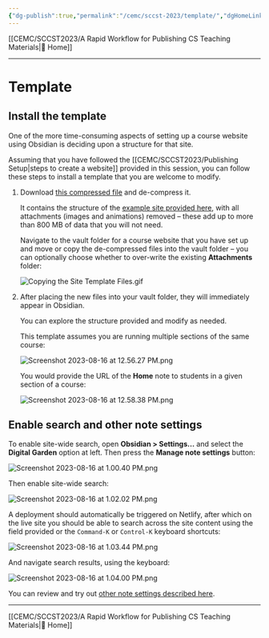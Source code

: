 ```yaml
---
{"dg-publish":true,"permalink":"/cemc/sccst-2023/template/","dgHomeLink":false}
---
```



[[CEMC/SCCST2023/A Rapid Workflow for Publishing CS Teaching Materials\|🏡 Home]]

---

# Template

## Install the template

One of the more time-consuming aspects of setting up a course website using Obsidian is deciding upon a structure for that site.

Assuming that you have followed the [[CEMC/SCCST2023/Publishing Setup\|steps to create a website]] provided in this session, you can follow these steps to install a template that you are welcome to modify.

1. Download [this compressed file](https://russellgordon.ca/SiteTemplate.zip) and de-compress it.
   
   It contains the structure of the [example site provided here](https://ics3u-2023.mrgordon.tech/section-1/home/), with all attachments (images and animations) removed – these add up to more than 800 MB of data that you will not need.
   
   Navigate to the vault folder for a course website that you have set up and move or copy the de-compressed files into the vault folder – you can optionally choose whether to over-write the existing **Attachments** folder:
   
   ![Copying the Site Template Files.gif](/img/user/Attachments/Copying%20the%20Site%20Template%20Files.gif)
   
2. After placing the new files into your vault folder, they will immediately appear in Obsidian. 
   
   You can explore the structure provided and modify as needed.
   
   This template assumes you are running multiple sections of the same course:
   
   ![Screenshot 2023-08-16 at 12.56.27 PM.png](/img/user/Attachments/Screenshot%202023-08-16%20at%2012.56.27%20PM.png)
   
   You would provide the URL of the **Home** note to students in a given section of a course:
   
   ![Screenshot 2023-08-16 at 12.58.38 PM.png](/img/user/Attachments/Screenshot%202023-08-16%20at%2012.58.38%20PM.png)
   
## Enable search and other note settings

To enable site-wide search, open **Obsidian > Settings...** and select the **Digital Garden** option at left.  Then press the **Manage note settings** button:

![Screenshot 2023-08-16 at 1.00.40 PM.png](/img/user/Attachments/Screenshot%202023-08-16%20at%201.00.40%20PM.png)

Then enable site-wide search:

![Screenshot 2023-08-16 at 1.02.02 PM.png](/img/user/Attachments/Screenshot%202023-08-16%20at%201.02.02%20PM.png)

A deployment should automatically be triggered on Netlify, after which on the live site you should be able to search across the site content using the field provided or the `Command-K` or `Control-K` keyboard shortcuts:

![Screenshot 2023-08-16 at 1.03.44 PM.png](/img/user/Attachments/Screenshot%202023-08-16%20at%201.03.44%20PM.png)

And navigate search results, using the keyboard:

![Screenshot 2023-08-16 at 1.04.00 PM.png](/img/user/Attachments/Screenshot%202023-08-16%20at%201.04.00%20PM.png)

You can review and try out [other note settings described here](https://dg-docs.ole.dev/getting-started/03-note-settings/).

---

[[CEMC/SCCST2023/A Rapid Workflow for Publishing CS Teaching Materials\|🏡 Home]]
